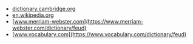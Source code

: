 * [dictionary.cambridge.org](https://dictionary.cambridge.org/dictionary/english/feud)
* [en.wikipedia.org](https://en.wikipedia.org/wiki/Feud)
* [www.merriam-webster.com](https://www.merriam-webster.com/dictionary/feud)
* [www.vocabulary.com](https://www.vocabulary.com/dictionary/feud)
